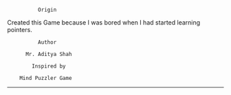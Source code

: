               Origin

Created this Game because I was bored
when I had started learning pointers.

              Author 

          Mr. Aditya Shah

            Inspired by

        Mind Puzzler Game
_____________________________________
